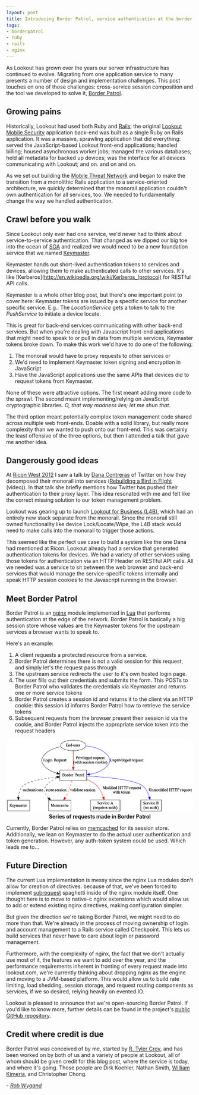 ```yaml
---
layout: post
title: Introducing Border Patrol, service authentication at the border
tags:
- borderpatrol
- ruby
- rails
- nginx
---
```



As Lookout has grown over the years our server infrastructure has continued to
evolve. Migrating from one application service to many presents a number of
design and implementation challenges. This post touches on one of those challenges:
cross-service session composition and the tool we developed to solve it,
[Border Patrol](https://github.com/lookout/ngx_borderpatrol).


## Growing pains

Historically, Lookout had used both Ruby and [Rails](https://rubyonrails.org);
the original [Lookout Mobile Security](https://play.google.com/store/apps/details?id=com.lookout) application back-end was built as a single
Ruby on Rails application. It was a massive, sprawling application that did everything: served the
JavaScript-based Lookout front-end applications; handled billing; housed
asynchronous worker jobs; managed the various databases; held all metadata for
backed up devices; was the interface for all devices communicating with Lookout;
and on. and on and on.

As we set out building the [Mobile Threat Network](https://www.lookout.com/mobile-threat-network)
and began to make the transition from a monolithic Rails application
to a service-oriented architecture, we quickly determined that the monorail
application couldn't own authentication for all services, too. We needed to
fundamentally change the way we handled authentication.


## Crawl before you walk

Since Lookout only ever had one service, we'd never had to think about
service-to-service authentication. That changed as we dipped our big toe into the
ocean of [SOA](http://martinfowler.com/articles/microservices.html) and realized
we would need to be a new foundation service that we named
[Keymaster](http://i1.ytimg.com/vi/N9L7UUp0FxY/hqdefault.jpg).

Keymaster hands out short-lived authentication tokens to services and
devices, allowing them to make authenticated calls to other services. It's like
[Kerberos](http://en.wikipedia.org/wiki/Kerberos_(protocol) for RESTful API calls.

Keymaster is a whole other blog post, but there's one important point to
cover here: Keymaster tokens are issued by a specific service for another
specific service. E.g.: The _LocationService_ gets a token to talk to the
_PushService_ to initiate a device locate.

This is great for back-end services communicating with other back-end services.
But when you're dealing with Javascript front-end applications that might need
to speak to or pull in data from multiple services, Keymaster tokens broke down.
To make this work we'd have to do one of the following:

  1. The monorail would have to proxy requests to other services or
  1. We'd need to implement Keymaster token signing and encryption in JavaScript
  1. Have the JavaScript applications use the same APIs that devices did to
     request tokens from Keymaster.

None of these were attractive options. The first meant adding more code to the
sprawl. The second meant implementing/relying on JavaScript cryptographic
libraries. _O, that way madness lies; let me shun that_.

The third option meant potentially complex token management code shared across
multiple web front-ends. Doable with a solid library, but really more complexity
than we wanted to push onto our front-end. This was certainly the least offensive
of the three options, but then I attended a talk that gave me another idea.


## Dangerously good ideas

At [Ricon West 2012](http://ricon.io/archive/2012/west.html) I saw a talk by
[Dana Contreras](http://twitter.com/danadanger) of Twitter on how they
decomposed their monorail into services ([Rebuilding a Bird in
Flight](http://vimeo.com/55503728) (video)). In that talk she briefly
mentions how Twitter has pushed their authentication to their proxy layer. This
idea resonated with me and felt like the correct missing solution to our token
management problem.

Lookout was gearing up to launch [Lookout for Business
(L4B)](https://www.lookout.com/mobile-security-for-business), which had an
entirely new stack separate from the monorail. Since the monorail still owned
functionality like device Lock/Locate/Wipe, the L4B stack would need to make
calls into the monorail to trigger those actions.

This seemed like the perfect use case to build a system like the one Dana had
mentioned at Ricon. Lookout already had a service that generated authentication
tokens for devices. We had a variety of other services using those tokens
for authentication via an HTTP Header on RESTful API calls. All we needed was
a service to sit between the web browser and back-end services that would manage
the service-specific tokens internally and speak HTTP session cookies to the
Javascript running in the browser.


## Meet Border Patrol

Border Patrol is an [nginx](http://nginx.org/) module implemented in
[Lua](http://www.lua.org) that performs authentication at the edge of the
network. Border Patrol is basically a big session store whose values are the
Keymaster tokens for the upstream services a browser wants to speak to.

Here's an example:

  1. A client requests a protected resource from a service.
  1. Border Patrol determines there is not a valid session for this
     request, and simply let's the request pass through
  1. The upstream service redirects the user to it's own hosted login page.
  1. The user fills out their credentials and submits the form. This POSTs to
     Border Patrol who validates the credentials via Keymaster and returns
     one or more service tokens
  1. Border Patrol creates a session id and returns it to the client via an
     HTTP cookie: this session id informs Border Patrol how to retrieve the
     service tokens
  1. Subsequent requests from the browser present their session id via the cookie,
     and Border Patrol injects the appropriate service token into the request
     headers

<center>
<img src="/images/post-images/intro-to-borderpatrol/bp-flow.png" alt="Flow of
requests in Border Patrol"/><br/><strong>Series of requests made in Border
Patrol</strong>
</center>

Currently, Border Patrol relies on [memcached](http://memcached.org) for its
session store.  Additionally, we lean on Keymaster to do the actual user
authentication and token generation. However, any auth-token system could be
used. Which leads me to...

## Future Direction

The current Lua implementation is messy since the nginx Lua modules don't allow
for creation of directives. because of that, we've been forced to implement
[subrequest](http://www.evanmiller.org/nginx-modules-guide-advanced.html#subrequests)
spaghetti inside of the nginx module itself. One thought here is to move to native-c
nginx extensions which would allow us to add or extend existing nginx directives,
making configuration simpler.

But given the direction we're taking Border Patrol, we might need to do more
than that. We're already in the process of moving ownership of login and account
management to a Rails service called Checkpoint. This lets us build services
that never have to care about login or password management.

Furthermore, with the complexity of nginx, the fact that we don't actually use
most of it, the features we want to add over the year, and the performance
requirements inherent in fronting of every request made into lookout.com, we're
currently thinking about dropping nginx as the engine and moving to a JVM-based
platform. This would allow us to build rate limiting, load shedding, session
storage, and request routing components as services, if we so desired, relying
heavily on evented IO.

Lookout is pleased to announce that we're open-sourcing Border Patrol. If
you'd like to know more, further details can be found in the project's [public
GitHub repository](https://github.com/lookout/ngx_borderpatrol).

## Credit where credit is due

Border Patrol was conceived of by me, started by [R. Tyler Croy](https://github.com/rcroy),
and has been worked on by both of us and a variety of people at Lookout,
all of whom should be given credit for this blog post, where the service is today,
and where it's going. Those people are Dirk Koehler, Nathan Smith,
[William Kimeria](https://github.com/wkimeria), and Christopher Chong.

*- [Rob Wygand](https://github.com/rwygand)*
